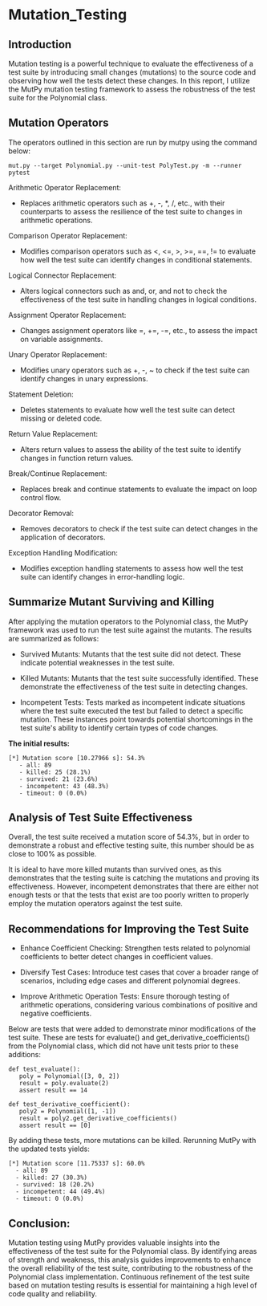 # Mutation_Testing

## Introduction

Mutation testing is a powerful technique to evaluate the effectiveness of a test suite by introducing small changes (mutations) to the source code and observing how well the tests detect these changes. In this report, I utilize the MutPy mutation testing framework to assess the robustness of the test suite for the Polynomial class.

## Mutation Operators

The operators outlined in this section are run by mutpy using the command below: 

```
mut.py --target Polynomial.py --unit-test PolyTest.py -m --runner pytest
```

Arithmetic Operator Replacement:
- Replaces arithmetic operators such as +, -, *, /, etc., with their counterparts to assess the resilience of the test suite to changes in arithmetic operations.

Comparison Operator Replacement:
- Modifies comparison operators such as <, <=, >, >=, ==, != to evaluate how well the test suite can identify changes in conditional statements.

Logical Connector Replacement:
- Alters logical connectors such as and, or, and not to check the effectiveness of the test suite in handling changes in logical conditions.

Assignment Operator Replacement:
- Changes assignment operators like =, +=, -=, etc., to assess the impact on variable assignments.

Unary Operator Replacement:
- Modifies unary operators such as +, -, ~ to check if the test suite can identify changes in unary expressions.

Statement Deletion:
- Deletes statements to evaluate how well the test suite can detect missing or deleted code.

Return Value Replacement:
- Alters return values to assess the ability of the test suite to identify changes in function return values.

Break/Continue Replacement:
- Replaces break and continue statements to evaluate the impact on loop control flow.

Decorator Removal:
- Removes decorators to check if the test suite can detect changes in the application of decorators.

Exception Handling Modification:
- Modifies exception handling statements to assess how well the test suite can identify changes in error-handling logic.



## Summarize Mutant Surviving and Killing 

After applying the mutation operators to the Polynomial class, the MutPy framework was used to run the test suite against the mutants. The results are summarized as follows:
- Survived Mutants: Mutants that the test suite did not detect. These indicate potential weaknesses in the test suite.

- Killed Mutants: Mutants that the test suite successfully identified. These demonstrate the effectiveness of the test suite in detecting changes.

- Incompetent Tests: Tests marked as incompetent indicate situations where the test suite executed the test but failed to detect a specific mutation. These instances point towards potential shortcomings in the test suite's ability to identify certain types of code changes.

 __The initial results:__

```
[*] Mutation score [10.27966 s]: 54.3%
   - all: 89
   - killed: 25 (28.1%)
   - survived: 21 (23.6%)
   - incompetent: 43 (48.3%)
   - timeout: 0 (0.0%)
```
## Analysis of Test Suite Effectiveness 

Overall, the test suite received a mutation score of 54.3%, but in order to demonstrate a robust and effective testing suite, 
this number should be as close to 100% as possible. 

It is ideal to have more killed mutants than survived ones, as this demonstrates that the testing suite is catching the mutations and proving its effectiveness. However, incompetent demonstrates that there are either not enough tests or that the tests that exist are too poorly written to properly employ the mutation operators
against the test suite. 


## Recommendations for Improving the Test Suite

- Enhance Coefficient Checking: Strengthen tests related to polynomial coefficients to better detect changes in coefficient values.

- Diversify Test Cases: Introduce test cases that cover a broader range of scenarios, including edge cases and different polynomial degrees.
    
- Improve Arithmetic Operation Tests: Ensure thorough testing of arithmetic operations, considering various combinations of positive and negative coefficients.


Below are tests that were added to demonstrate minor modifications of the test suite. These are tests for evaluate() and get_derivative_coefficients() 
from the Polynomial class, which did not have unit tests prior to these additions:  

 ```
def test_evaluate(): 
    poly = Polynomial([3, 0, 2]) 
    result = poly.evaluate(2)
    assert result == 14

def test_derivative_coefficient():
    poly2 = Polynomial([1, -1])  
    result = poly2.get_derivative_coefficients()
    assert result == [0]
 ```

By adding these tests, more mutations can be killed. Rerunning MutPy with the updated tests yields:

 
 ```
[*] Mutation score [11.75337 s]: 60.0%
   - all: 89
   - killed: 27 (30.3%)
   - survived: 18 (20.2%)
   - incompetent: 44 (49.4%)
   - timeout: 0 (0.0%)
```


## Conclusion: 

Mutation testing using MutPy provides valuable insights into the effectiveness of the test suite for the Polynomial class. 
By identifying areas of strength and weakness, this analysis guides improvements to enhance the overall reliability of the test suite, 
contributing to the robustness of the Polynomial class implementation. Continuous refinement of the test suite based on mutation testing results is essential for maintaining a high level of code quality and reliability.
